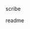 scribe
<![CDATA[

${1:Scribe}

This project consists of 2 components:
Frontend in Bootstrap and JQuery
A small PHP backend used for 2 of the 'modules' (Sentiment Analysis and Article Impact Prediction ).

List of dependencies:
    Javascript:
        JQuery.
        gridster.js: for the drag and drop feature of the homepage. Reference:http://gridster.net/
        
    CSS:
        Bootstrap is used as the main framework for the design of every page:http://getbootstrap.com/getting-started/#download
        
    PHP:
        PHP Beyesian: used for the module 'Sentiment Analysis'. Reference:https://github.com/wdalmut/php-bayesian
        phpInsight: used for the module 'Article Impact Prediction'. Reference:https://github.com/JWHennessey/phpInsight
    
 ]]> readme